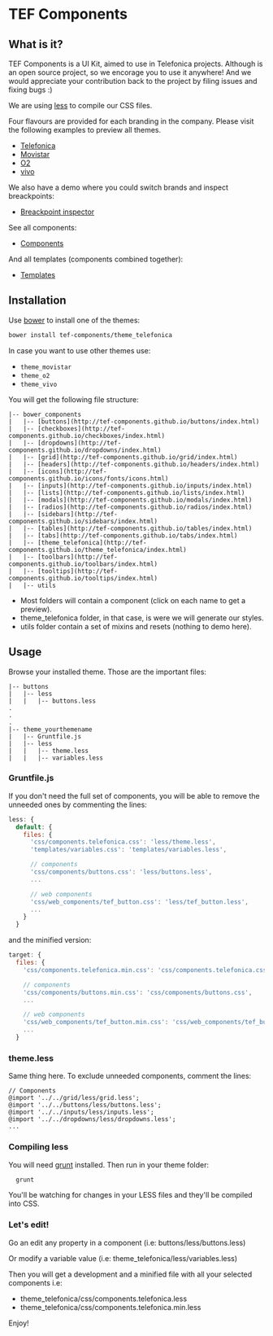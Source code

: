 # TEF Components

## What is it?

TEF Components is a UI Kit, aimed to use in Telefonica projects.
Although is an open source project, so we encorage you to use it anywhere!
And we would appreciate your contribution back to the project by filing issues and fixing bugs :)

We are using [less](http://lesscss.org/) to compile our CSS files.

Four flavours are provided for each branding in the company.
Please visit the following examples to preview all themes.

* [Telefonica](http://tef-components.github.io/theme_telefonica/index.html)
* [Movistar](http://tef-components.github.io/theme_movistar/index.html)
* [O2](http://tef-components.github.io/theme_o2/index.html)
* [vivo](http://tef-components.github.io/theme_vivo/index.html)

We also have a demo where you could switch brands and inspect breackpoints:

* [Breackpoint inspector](http://tef-components.github.io/tools/index.html)

See all components:

* [Components](http://tef-components.github.io/tools/components.html)

And all templates (components combined together):

* [Templates](http://tef-components.github.io/tools/templates.html)


## Installation

Use [bower](http://bower.io) to install one of the themes:

```bash
bower install tef-components/theme_telefonica
```
In case you want to use other themes use:

* `theme_movistar`
* `theme_o2`
* `theme_vivo`

You will get the following file structure:

```
|-- bower_components
|   |-- [buttons](http://tef-components.github.io/buttons/index.html)
|   |-- [checkboxes](http://tef-components.github.io/checkboxes/index.html)
|   |-- [dropdowns](http://tef-components.github.io/dropdowns/index.html)
|   |-- [grid](http://tef-components.github.io/grid/index.html)
|   |-- [headers](http://tef-components.github.io/headers/index.html)
|   |-- [icons](http://tef-components.github.io/icons/fonts/icons.html)
|   |-- [inputs](http://tef-components.github.io/inputs/index.html)
|   |-- [lists](http://tef-components.github.io/lists/index.html)
|   |-- [modals](http://tef-components.github.io/modals/index.html)
|   |-- [radios](http://tef-components.github.io/radios/index.html)
|   |-- [sidebars](http://tef-components.github.io/sidebars/index.html)
|   |-- [tables](http://tef-components.github.io/tables/index.html)
|   |-- [tabs](http://tef-components.github.io/tabs/index.html)
|   |-- [theme_telefonica](http://tef-components.github.io/theme_telefonica/index.html)
|   |-- [toolbars](http://tef-components.github.io/toolbars/index.html)
|   |-- [tooltips](http://tef-components.github.io/tooltips/index.html)
|   |-- utils
```

* Most folders will contain a component (click on each name to get a preview).
* theme_telefonica folder, in that case, is were we will generate our styles.
* utils folder contain a set of mixins and resets (nothing to demo here).

## Usage

Browse your installed theme.
Those are the important files:

```
|-- buttons
|   |-- less
|   |   |-- buttons.less
.
.
.
|-- theme_yourthemename
|   |-- Gruntfile.js
|   |-- less
|   |   |-- theme.less
|   |   |-- variables.less
```

### Gruntfile.js

If you don't need the full set of components, you will be able to remove the unneeded ones by commenting the lines:

```javascript
less: {
  default: {
    files: {
      'css/components.telefonica.css': 'less/theme.less',
      'templates/variables.css': 'templates/variables.less',

      // components
      'css/components/buttons.css': 'less/buttons.less',
      ...

      // web components
      'css/web_components/tef_button.css': 'less/tef_button.less',
      ...
    }
  }
```

and the minified version:

```javascript
target: {
  files: {
    'css/components.telefonica.min.css': 'css/components.telefonica.css',

    // components
    'css/components/buttons.min.css': 'css/components/buttons.css',
    ...

    // web components
    'css/web_components/tef_button.min.css': 'css/web_components/tef_button.css',
    ...
  }
```

### theme.less

Same thing here. To exclude unneeded components, comment the lines:

```less
// Components
@import '../../grid/less/grid.less';
@import '../../buttons/less/buttons.less';
@import '../../inputs/less/inputs.less';
@import '../../dropdowns/less/dropdowns.less';
...
```

### Compiling less

You will need [grunt](http://gruntjs.com/) installed.
Then run in your theme folder:

```bash
  grunt
```
You'll be watching for changes in your LESS files and they'll be compiled into CSS.

### Let's edit!

Go an edit any property in a component (i.e: buttons/less/buttons.less)

Or modify a variable value (i.e: theme_telefonica/less/variables.less)

Then you will get a development and a minified file with all your selected components i.e: 

* theme_telefonica/css/components.telefonica.less
* theme_telefonica/css/components.telefonica.min.less


Enjoy!